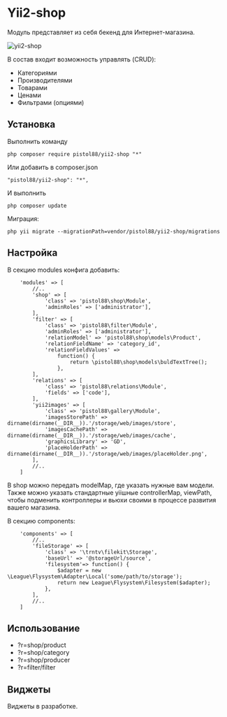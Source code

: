 Yii2-shop
==========
Модуль представляет из себя бекенд для Интернет-магазина.

![yii2-shop](https://cloud.githubusercontent.com/assets/8104605/15448447/751a647a-1f7b-11e6-87e7-c7354306f10e.png)

В состав входит возможность управлять (CRUD):

* Категориями
* Производителями
* Товарами
* Ценами
* Фильтрами (опциями)

Установка
---------------------------------

Выполнить команду

```
php composer require pistol88/yii2-shop "*"
```

Или добавить в composer.json

```
"pistol88/yii2-shop": "*",
```

И выполнить

```
php composer update
```

Миграция:

```
php yii migrate --migrationPath=vendor/pistol88/yii2-shop/migrations
```

Настройка
---------------------------------

В секцию modules конфига добавить:

```
    'modules' => [
        //..
        'shop' => [
            'class' => 'pistol88\shop\Module',
            'adminRoles' => ['administrator'],
        ],
        'filter' => [
            'class' => 'pistol88\filter\Module',
            'adminRoles' => ['administrator'],
            'relationModel' => 'pistol88\shop\models\Product',
            'relationFieldName' => 'category_id',
            'relationFieldValues' =>
                function() {
                    return \pistol88\shop\models\buldTextTree();
                },
        ],
        'relations' => [
            'class' => 'pistol88\relations\Module',
            'fields' => ['code'],
        ],
        'yii2images' => [
            'class' => 'pistol88\gallery\Module',
            'imagesStorePath' => dirname(dirname(__DIR__)).'/storage/web/images/store',
            'imagesCachePath' => dirname(dirname(__DIR__)).'/storage/web/images/cache',
            'graphicsLibrary' => 'GD',
            'placeHolderPath' => dirname(dirname(__DIR__)).'/storage/web/images/placeHolder.png',
        ],
        //..
    ]
```

В shop можно передать modelMap, где указать нужные вам модели. Также можно указать стандартные yiiшные controllerMap, viewPath, чтобы подменить контроллеры и вьюхи своими в процессе развития вашего магазина.

В секцию components:

```
    'components' => [
        //..
        'fileStorage' => [
            'class' => '\trntv\filekit\Storage',
            'baseUrl' => '@storageUrl/source',
            'filesystem'=> function() {
                $adapter = new \League\Flysystem\Adapter\Local('some/path/to/storage');
                return new League\Flysystem\Filesystem($adapter);
            },
        ],
        //..
    ]
```

Использование
---------------------------------
* ?r=shop/product
* ?r=shop/category
* ?r=shop/producer
* ?r=filter/filter

Виджеты
---------------------------------
Виджеты в разработке.
